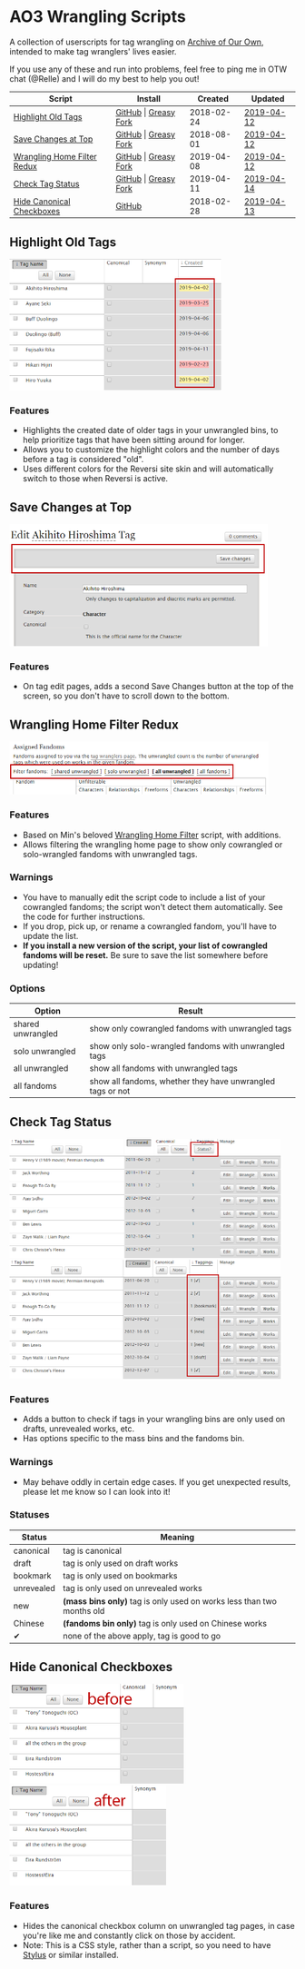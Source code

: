 # AO3 Wrangling Scripts

A collection of userscripts for tag wrangling on [Archive of Our Own](https://archiveofourown.org), intended to make tag wranglers' lives easier.

If you use any of these and run into problems, feel free to ping me in OTW chat (@Relle) and I will do my best to help you out!

| Script | Install | Created | Updated |
| ------ | ------- | ------- | ------- |
| [Highlight Old Tags](#highlight-old-tags) | [GitHub](https://raw.githubusercontent.com/kaerstyne/ao3-wrangling-scripts/master/highlight-old-tags.user.js) &#124; [Greasy Fork](https://greasyfork.org/en/scripts/38866-ao3-wrangling-highlight-old-tags) | 2018-02-24 | [2019-04-12](CHANGELOG.md#highlight-old-tags) |
| [Save Changes at Top](#save-changes-at-top) | [GitHub](https://raw.githubusercontent.com/kaerstyne/ao3-wrangling-scripts/master/save-changes-at-top.user.js) &#124; [Greasy Fork](https://greasyfork.org/en/scripts/370820-ao3-wrangling-save-changes-at-top) | 2018-08-01 | [2019-04-12](CHANGELOG.md#save-changes-at-top) |
| [Wrangling Home Filter Redux](#wrangling-home-filter-redux) | [GitHub](https://raw.githubusercontent.com/kaerstyne/ao3-wrangling-scripts/master/wrangling-home-filter-redux.user.js) &#124; [Greasy Fork](https://greasyfork.org/en/scripts/381543-ao3-wrangling-wrangling-home-filter-redux) | 2019-04-08 | [2019-04-12](CHANGELOG.md#wrangling-home-filter-redux) |
| [Check Tag Status](#check-tag-status) | [GitHub](https://raw.githubusercontent.com/kaerstyne/ao3-wrangling-scripts/master/check-tag-status.user.js) &#124; [Greasy Fork](https://greasyfork.org/en/scripts/381677-ao3-wrangling-check-tag-status) | 2019-04-11 | [2019-04-14](CHANGELOG.md#check-tag-status) |
| [Hide Canonical Checkboxes](#hide-canonical-checkboxes) | [GitHub](https://raw.githubusercontent.com/kaerstyne/ao3-wrangling-scripts/master/hide-canonical-checkboxes.user.css) | 2018-02-28 | [2019-04-13](CHANGELOG.md#hide-canonical-checkboxes) |

## Highlight Old Tags

<img src="screenshots/highlight-old-tags.png" alt="the Highlight Old Tags script in use" width="373px" height="231px" />

### Features

- Highlights the created date of older tags in your unwrangled bins, to help prioritize tags that have been sitting around for longer.
- Allows you to customize the highlight colors and the number of days before a tag is considered "old".
- Uses different colors for the Reversi site skin and will automatically switch to those when Reversi is active.

## Save Changes at Top

<img src="screenshots/save-changes-at-top.png" alt="the new Save Changes button added by the Save Changes at Top script" width="455px" height="215px" />

### Features

- On tag edit pages, adds a second Save Changes button at the top of the screen, so you don't have to scroll down to the bottom.

## Wrangling Home Filter Redux

<img src="screenshots/wrangling-home-filter-redux.png" alt="the new options added by the Wrangling Home Filter Redux script" width="457px" height="93px" />

### Features

- Based on Min's beloved [Wrangling Home Filter](https://greasyfork.org/en/scripts/10496-ao3-wrangling-home-filter) script, with additions.
- Allows filtering the wrangling home page to show only cowrangled or solo-wrangled fandoms with unwrangled tags.

### Warnings

- You have to manually edit the script code to include a list of your cowrangled fandoms; the script won't detect them automatically. See the code for further instructions.
- If you drop, pick up, or rename a cowrangled fandom, you'll have to update the list.
- **If you install a new version of the script, your list of cowrangled fandoms will be reset.** Be sure to save the list somewhere before updating!

### Options

| Option | Result |
| ------ | ------ |
| shared unwrangled | show only cowrangled fandoms with unwrangled tags |
| solo unwrangled | show only solo-wrangled fandoms with unwrangled tags |
| all unwrangled | show all fandoms with unwrangled tags |
| all fandoms | show all fandoms, whether they have unwrangled tags or not |

## Check Tag Status

<img src="screenshots/check-tag-status1.png" alt="the new button added by the Check Tag Status script" width="478px" height="210px" />

<img src="screenshots/check-tag-status2.png" alt="the Check Status Script's output after the button is pressed" width="478px" height="210px" />

### Features

- Adds a button to check if tags in your wrangling bins are only used on drafts, unrevealed works, etc.
- Has options specific to the mass bins and the fandoms bin.

### Warnings

- May behave oddly in certain edge cases. If you get unexpected results, please let me know so I can look into it!

### Statuses

| Status | Meaning |
| ------ | ------- |
| canonical | tag is canonical |
| draft | tag is only used on draft works |
| bookmark | tag is only used on bookmarks |
| unrevealed | tag is only used on unrevealed works |
| new | **(mass bins only)** tag is only used on works less than two months old |
| Chinese | **(fandoms bin only)** tag is only used on Chinese works |
| ✔ | none of the above apply, tag is good to go |

## Hide Canonical Checkboxes

<img src="screenshots/hide-canonical-checkboxes1.png" alt="the unwrangled tag page before the script is installed" width="307px" height="176px" /> <img src="screenshots/hide-canonical-checkboxes2.png" alt="the unwrangled tag page after the script is installed, without the column of canonical checkboxes" width="276px" height="176px" />

### Features

- Hides the canonical checkbox column on unwrangled tag pages, in case you're like me and constantly click on those by accident.
- Note: This is a CSS style, rather than a script, so you need to have [Stylus](https://add0n.com/stylus.html) or similar installed.
